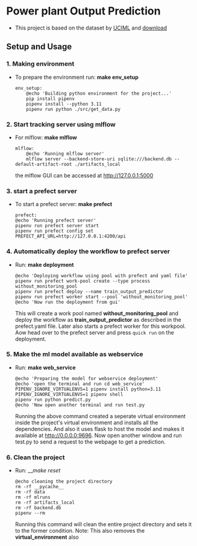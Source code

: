 # Power plant Output Prediction
- This project is based on the dataset by [UCIML](https://archive.ics.uci.edu/dataset/294/combined+cycle+power+plant) and [download](https://archive.ics.uci.edu/static/public/294/combined+cycle+power+plant.zip)


## Setup and Usage
### 1. Making environment
- To prepare the environment run: __make env_setup__ 
    ```
    env_setup:
        @echo 'Building python environment for the project...'
        pip install pipenv
        pipenv install --python 3.11
        pipenv run python ./src/get_data.py
    ```

### 2. Start tracking server using mlflow
- For mlflow: __make mlflow__  
    ```
    mlflow:
        @echo 'Running mlflow server'
        mlflow server --backend-store-uri sqlite:///backend.db --default-artifact-root ./artifacts_local 
    ```
    the mlflow GUI can be accessed at http://127.0.0.1:5000

### 3. start a prefect server
- To start a prefect server: __make prefect__
    ```
    prefect:
	@echo 'Running prefect server'
	pipenv run prefect server start
	pipenv run prefect config set PREFECT_API_URL=http://127.0.0.1:4200/api
    ```

### 4. Automatically deploy the workflow to prefect server
- Run: __make deployment__
    ```
    @echo 'Deploying workflow using pool with prefect and yaml file'
	pipenv run prefect work-pool create --type process without_monitoring_pool
	pipenv run prefect deploy --name train_output_predictor
	pipenv run prefect worker start --pool 'without_monitoring_pool'
	@echo 'Now run the deployment from gui'
    ```
    This will create a work pool named __without_monitoring_pool__ and deploy the workflow as __train_output_predictor__ as described in the prefect.yaml file. Later also starts a prefect worker for this workpool. Aow head over to the prefect server and press `quick run` on the deployment.

### 5. Make the ml model available as webservice
- Run: __make web_service__
    ```
    @echo 'Preparing the model for webservice deployment'
	@echo 'open the terminal and run cd web_service'
	PIPENV_IGNORE_VIRTUALENVS=1 pipenv install python=3.11
	PIPENV_IGNORE_VIRTUALENVS=1 pipenv shell
	pipenv run python predict.py
	@echo 'Now open another terminal and run test.py
    ```
    Running the above command created a seperate virtual environment inside the project's virtual environment and installs all the dependencies. And also it uses flask to host the model and makes it available at http://0.0.0.0:9696. Now open another window and run test.py to send a request to the webpage to get a prediction.

### 6. Clean the project
- Run: ___make reset_
    ```
    @echo cleaning the project directory
    rm -rf __pycache__
	rm -rf data
	rm -rf mlruns
	rm -rf artifacts_local
	rm -rf backend.db
	pipenv --rm
    ```
    Running this command will clean the entire project directory and sets it to the former condition. Note: This also removes the __virtual_environment__ also
